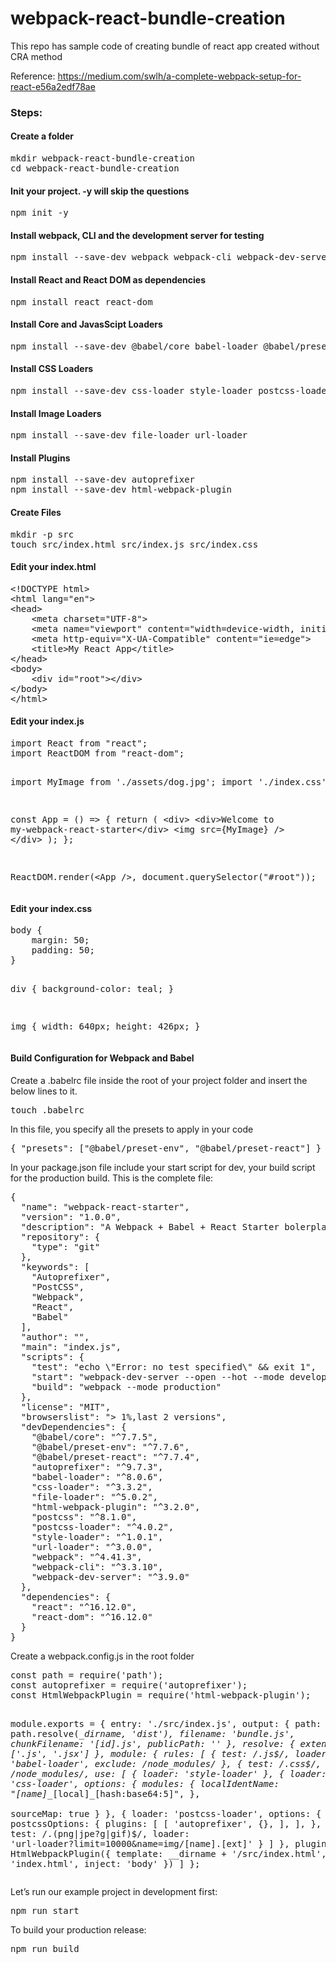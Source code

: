 # webpack-react-bundle-creation
This repo has sample code of creating bundle of react app created without CRA method

Reference: https://medium.com/swlh/a-complete-webpack-setup-for-react-e56a2edf78ae

<h3>Steps:</h3>
<h4>Create a folder</h4>
<pre>mkdir webpack-react-bundle-creation
cd webpack-react-bundle-creation</pre>

<h4>Init your project. -y will skip the questions</h4>
<pre>npm init -y</pre>

<h4>Install webpack, CLI and the development server for testing</h4>
<pre>npm install --save-dev webpack webpack-cli webpack-dev-server</pre>

<h4>Install React and React DOM as dependencies</h4>
<pre>npm install react react-dom</pre>

<h4>Install Core and JavasScipt Loaders</h4>
<pre>npm install --save-dev @babel/core babel-loader @babel/preset-env @babel/preset-react</pre>

<h4>Install CSS Loaders</h4>
<pre>npm install --save-dev css-loader style-loader postcss-loader postcss --save-dev</pre>

<h4>Install Image Loaders</h4>
<pre>npm install --save-dev file-loader url-loader</pre>

<h4>Install Plugins</h4>
<pre>npm install --save-dev autoprefixer
npm install --save-dev html-webpack-plugin</pre>

<h4>Create Files</h4>
<pre>mkdir -p src
touch src/index.html src/index.js src/index.css</pre>

<h4>Edit your index.html</h4>
<pre>
&lt;!DOCTYPE html&gt;
&lt;html lang="en"&gt;
&lt;head&gt;
    &lt;meta charset="UTF-8"&gt;
    &lt;meta name="viewport" content="width=device-width, initial-scale=1.0"&gt;
    &lt;meta http-equiv="X-UA-Compatible" content="ie=edge"&gt;
    &lt;title&gt;My React App&lt;/title&gt;
&lt;/head&gt;
&lt;body&gt;
    &lt;div id="root"&gt;&lt;/div&gt;
&lt;/body&gt;
&lt;/html&gt;
</pre>

<h4>Edit your index.js</h4>
<pre>
import React from "react";
import ReactDOM from "react-dom";

import MyImage from './assets/dog.jpg';
import './index.css';

const App = () =&gt; {
  return (
    &lt;div&gt;
        &lt;div&gt;Welcome to my-webpack-react-starter&lt;/div&gt;
        &lt;img src={MyImage} /&gt;
    &lt;/div&gt;
  );
};

ReactDOM.render(&lt;App /&gt;, document.querySelector("#root"));
</pre>

<h4>Edit your index.css</h4>
<pre>
body {
    margin: 50;
    padding: 50;
}

div {
    background-color: teal;
}

img {
    width: 640px;
    height: 426px;
}
</pre>

<h4>Build Configuration for Webpack and Babel</h4>
<p>Create a .babelrc file inside the root of your project folder and insert the below lines to it.</p>
<pre>touch .babelrc</pre>
<p>In this file, you specify all the presets to apply in your code</p>
<pre>{ "presets": ["@babel/preset-env", "@babel/preset-react"] }</pre>

<p>In your package.json file include your start script for dev, your build script for the production build.
This is the complete file:</p>
<pre>
{
  "name": "webpack-react-starter",
  "version": "1.0.0",
  "description": "A Webpack + Babel + React Starter bolerplate ",
  "repository": {
    "type": "git"
  },
  "keywords": [
    "Autoprefixer",
    "PostCSS",
    "Webpack",
    "React",
    "Babel"
  ],
  "author": "",
  "main": "index.js",
  "scripts": {
    "test": "echo \"Error: no test specified\" && exit 1",
    "start": "webpack-dev-server --open --hot --mode development",
    "build": "webpack --mode production"
  },
  "license": "MIT",
  "browserslist": "> 1%,last 2 versions",
  "devDependencies": {
    "@babel/core": "^7.7.5",
    "@babel/preset-env": "^7.7.6",
    "@babel/preset-react": "^7.7.4",
    "autoprefixer": "^9.7.3",
    "babel-loader": "^8.0.6",
    "css-loader": "^3.3.2",
    "file-loader": "^5.0.2",
    "html-webpack-plugin": "^3.2.0",
    "postcss": "^8.1.0",
    "postcss-loader": "^4.0.2",
    "style-loader": "^1.0.1",
    "url-loader": "^3.0.0",
    "webpack": "^4.41.3",
    "webpack-cli": "^3.3.10",
    "webpack-dev-server": "^3.9.0"
  },
  "dependencies": {
    "react": "^16.12.0",
    "react-dom": "^16.12.0"
  }
}
</pre>

<p>Create a webpack.config.js in the root folder</p>
<pre>
const path = require('path');
const autoprefixer = require('autoprefixer');
const HtmlWebpackPlugin = require('html-webpack-plugin');

module.exports = {
    entry: './src/index.js',
    output: {
        path: path.resolve(_\_dirname, 'dist'),
        filename: 'bundle.js',
        chunkFilename: '[id].js',
        publicPath: ''
    },
    resolve: {
        extensions: ['.js', '.jsx']
    },
    module: {
        rules: [
            {
                test: /\.js$/,
                loader: 'babel-loader',
                exclude: /node_modules/
            },
            {
                test: /\.css$/,
                exclude: /node_modules/,
                use: [
                    { loader: 'style-loader' },
                    { 
                        loader: 'css-loader',
                        options: {
                            modules: {
                                localIdentName: "[name]_\_[local]_\__[hash:base64:5]",
                            },														
                            sourceMap: true
                        }
                     },
                     { 
                         loader: 'postcss-loader',
                        options: {
                            postcssOptions: {
                                plugins: [
                                    [ 'autoprefixer', {}, ],
                                ],
                            },
                        }
                      }
                ]
            },
            {
                test: /\.(png|jpe?g|gif)$/,
                loader: 'url-loader?limit=10000&name=img/[name].[ext]'
            }
        ]
    },
    plugins: [
        new HtmlWebpackPlugin({
            template: _\_dirname + '/src/index.html',
            filename: 'index.html',
            inject: 'body'
        })
    ]
};
</pre>

<p>Let’s run our example project in development first:</p>
<pre>npm run start</pre>

<p>To build your production release:</p>
<pre>npm run build</pre>

